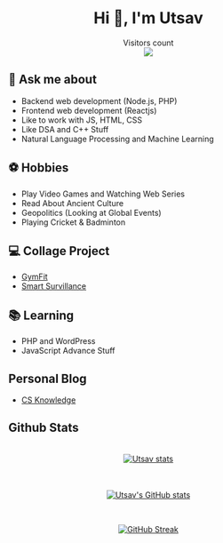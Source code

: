 <h1 align="center">Hi 👋, I'm Utsav</h1>
<!-- <h3 align="center">Seeking Freshers Role</h3> -->

<p align="center"> 
  Visitors count<br>
  <img src="https://profile-counter.glitch.me/up1512001/count.svg" />
</p>


## 💬 Ask me about
- Backend web development (Node.js, PHP)
- Frontend web development (Reactjs)
- Like to work with JS, HTML, CSS 
- Like DSA and C++ Stuff
- Natural Language Processing and Machine Learning

## ⚽ Hobbies
- Play Video Games and Watching Web Series  
- Read About Ancient Culture
- Geopolitics (Looking at Global Events)
- Playing Cricket & Badminton

## 💻 Collage Project
- [GymFit](https://github.com/up1512001/GymFit)
- [Smart Survillance](https://github.com/up1512001/Abnormal-Event-Detection-6th-sem-project-)

## 📚 Learning
- PHP and WordPress  
- JavaScript Advance Stuff

## Personal Blog
- [CS Knowledge](https://csblogcontent.wordpress.com/)

## Github Stats
<br/>
<div align="center" > <a href="https://github.com/marketplace/actions/label-new-pull-requests-by-firework-production-private-ltd"><img src="https://github-profile-trophy.vercel.app/?username=up1512001&row=3&column=3&theme=onedark" alt="Utsav stats" /></a> </div> <br/> <br/>
<div align="center">
  
[![Utsav's GitHub stats](https://github-readme-stats.vercel.app/api?username=up1512001&show_icons=true&theme=radical)](https://github.com/FireWork-Production-Private-Ltd/docker-repos/pkgs/container/docker-repos)
</div> <br>
<div align="center">
  
  [![GitHub Streak](https://streak-stats.demolab.com?user=up1512001&theme=radical)](https://github.com/FireWork-Production-Private-Ltd/npm-package-registery/pkgs/npm/npm-package-registery)
  
</div>
